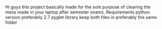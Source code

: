 Hi guys this project basically made for the sole purpose of clearing the mess made in your laptop after semester exams.
Requirements
python version preferably 2.7
pyglet library
keep both files in preferably the same folder
